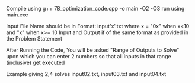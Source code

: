 Compile using g++ 78_optimization_code.cpp -o main -O2 -O3
run using main.exe

Input File Name should be in Format: input'x'.txt where x = "0x" when x<10 and "x" when x>= 10
Input and Output if of the same format as provided in the Problem Statement

After Running the Code, You will be asked "Range of Outputs to Solve" upon which you can enter 2 numbers so that all inputs in that range (inclusive) get executed

Example giving 2,4 solves input02.txt, input03.txt and input04.txt